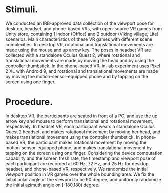 # Stimuli. 

We conducted an IRB-approved data collection of the viewport pose for desktop, headset, and phone-based VRs, with open-source VR games from Unity store, containing 1 indoor (Office) and 2 outdoor (Viking village, Lite) scenarios. Main characteristics of these VR games with different scene complexities. In desktop VR, rotational and translational movements are made using the mouse and up arrow key. The poses in headset VR are collected with a standalone Oculus Quest 2, where rotational and translational movements are made by moving the head and by using the controller thumbstick. In the phone-based VR, in-lab experiment uses Pixel 2 XL with Android 9, and rotational and translational movements are made by moving the motion-sensor-equipped phone and by tapping on the screen using one finger.


# Procedure.

In desktop VR, the participants are seated in front of a PC, and use the up arrow key and mouse to perform translational and rotational movement, respectively. In headset VR, each participant wears a standalone Oculus Quest 2 headset, and makes rotational movement by moving her head, and makes translational movement using the  controller thumbstick. In phone-based VR, the participant makes rotational movement by moving the motion-sensor-equipped phone, and makes translational movement by tapping on the screen using one finger. Considering the device computation capability and the screen fresh rate, the timestamp and viewport pose of each participant are recorded at 60 Hz, 72 Hz, and 25 Hz for desktop, headset, and phone-based VR, respectively. We randomize the initial viewport position in VR games over the whole bounding area. We fix the initial polar angle of the viewport to be 90 degree, and uniformly randomize the initial azimuth angle on [-180,180) degree.
